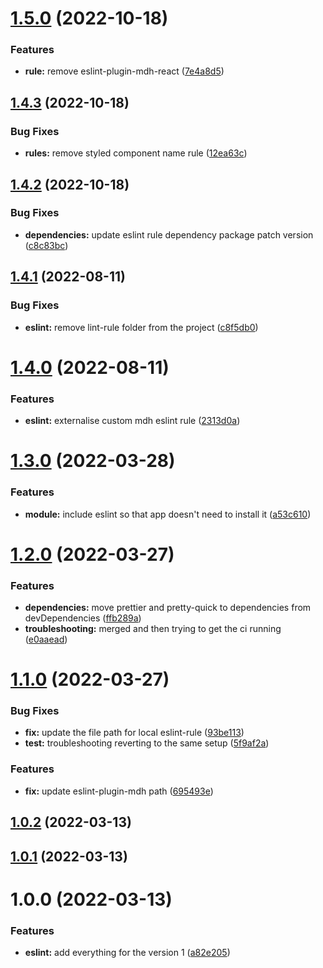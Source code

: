 # [1.5.0](https://github.com/mydatahack/eslint-config-mdh-typescript-react/compare/v1.4.3...v1.5.0) (2022-10-18)


### Features

* **rule:** remove eslint-plugin-mdh-react ([7e4a8d5](https://github.com/mydatahack/eslint-config-mdh-typescript-react/commit/7e4a8d582aa4b42d148d93dffac8bf402065f033))

## [1.4.3](https://github.com/mydatahack/eslint-config-mdh-typescript-react/compare/v1.4.2...v1.4.3) (2022-10-18)


### Bug Fixes

* **rules:** remove styled component name rule ([12ea63c](https://github.com/mydatahack/eslint-config-mdh-typescript-react/commit/12ea63c071e739e8ff4b9229d7276d2006504921))

## [1.4.2](https://github.com/mydatahack/eslint-config-mdh-typescript-react/compare/v1.4.1...v1.4.2) (2022-10-18)


### Bug Fixes

* **dependencies:** update eslint rule dependency package patch version ([c8c83bc](https://github.com/mydatahack/eslint-config-mdh-typescript-react/commit/c8c83bc5483f73f5f16d85b5bb317471b5e05bb2))

## [1.4.1](https://github.com/mydatahack/eslint-config-mdh-typescript-react/compare/v1.4.0...v1.4.1) (2022-08-11)


### Bug Fixes

* **eslint:** remove lint-rule folder from the project ([c8f5db0](https://github.com/mydatahack/eslint-config-mdh-typescript-react/commit/c8f5db03398e22007b84602f77d00658f258a9ec))

# [1.4.0](https://github.com/mydatahack/eslint-config-mdh-typescript-react/compare/v1.3.0...v1.4.0) (2022-08-11)


### Features

* **eslint:** externalise custom mdh eslint rule ([2313d0a](https://github.com/mydatahack/eslint-config-mdh-typescript-react/commit/2313d0a9b9249837d82f8136ee3c56e5841c3c10))

# [1.3.0](https://github.com/mydatahack/eslint-config-mdh-typescript-react/compare/v1.2.0...v1.3.0) (2022-03-28)


### Features

* **module:** include eslint so that app doesn't need to install it ([a53c610](https://github.com/mydatahack/eslint-config-mdh-typescript-react/commit/a53c610d3cb69fbeb8553c344acfbb2cae0f60c1))

# [1.2.0](https://github.com/mydatahack/eslint-config-mdh-typescript-react/compare/v1.1.0...v1.2.0) (2022-03-27)


### Features

* **dependencies:** move prettier and pretty-quick to dependencies from devDependencies ([ffb289a](https://github.com/mydatahack/eslint-config-mdh-typescript-react/commit/ffb289acd8bf6474a92520130ee1062dda3c2e6d))
* **troubleshooting:** merged and then trying to get the ci running ([e0aaead](https://github.com/mydatahack/eslint-config-mdh-typescript-react/commit/e0aaead4e54c387865c7bf359b9e1151539c6f35))

# [1.1.0](https://github.com/mydatahack/eslint-config-mdh-typescript-react/compare/v1.0.2...v1.1.0) (2022-03-27)


### Bug Fixes

* **fix:** update the file path for local eslint-rule ([93be113](https://github.com/mydatahack/eslint-config-mdh-typescript-react/commit/93be1138a24cafd1253aaf04b901a63ea8ae25e7))
* **test:** troubleshooting reverting to the same setup ([5f9af2a](https://github.com/mydatahack/eslint-config-mdh-typescript-react/commit/5f9af2abde107497d6bc3e9500f7cdaca3b99b48))


### Features

* **fix:** update eslint-plugin-mdh path ([695493e](https://github.com/mydatahack/eslint-config-mdh-typescript-react/commit/695493e36df17a4ad52db238b7feab1fad2d3b08))

## [1.0.2](https://github.com/mydatahack/eslint-config-mdh-typescript-react/compare/v1.0.1...v1.0.2) (2022-03-13)

## [1.0.1](https://github.com/mydatahack/eslint-config-mdh-typescript-react/compare/v1.0.0...v1.0.1) (2022-03-13)

# 1.0.0 (2022-03-13)


### Features

* **eslint:** add everything for the version 1 ([a82e205](https://github.com/mydatahack/eslint-config-mdh-typescript-react/commit/a82e205bf440cd5d835fcd1f51823fe504391219))
